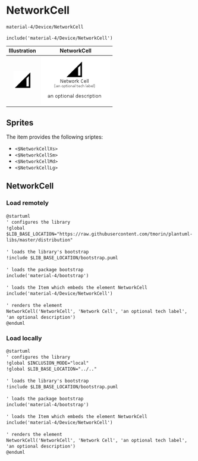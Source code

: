 # NetworkCell


```text
material-4/Device/NetworkCell
```

```text
include('material-4/Device/NetworkCell')
```



| Illustration | NetworkCell |
| :---: | :---: |
| ![illustration for Illustration](../../material-4/Device/NetworkCell.png) | ![illustration for NetworkCell](../../material-4/Device/NetworkCell.Local.png) |



## Sprites
The item provides the following sriptes:

- `<$NetworkCellXs>`
- `<$NetworkCellSm>`
- `<$NetworkCellMd>`
- `<$NetworkCellLg>`





## NetworkCell

### Load remotely
```plantuml
@startuml
' configures the library
!global $LIB_BASE_LOCATION="https://raw.githubusercontent.com/tmorin/plantuml-libs/master/distribution"

' loads the library's bootstrap
!include $LIB_BASE_LOCATION/bootstrap.puml

' loads the package bootstrap
include('material-4/bootstrap')

' loads the Item which embeds the element NetworkCell
include('material-4/Device/NetworkCell')

' renders the element
NetworkCell('NetworkCell', 'Network Cell', 'an optional tech label', 'an optional description')
@enduml
```

### Load locally
```plantuml
@startuml
' configures the library
!global $INCLUSION_MODE="local"
!global $LIB_BASE_LOCATION="../.."

' loads the library's bootstrap
!include $LIB_BASE_LOCATION/bootstrap.puml

' loads the package bootstrap
include('material-4/bootstrap')

' loads the Item which embeds the element NetworkCell
include('material-4/Device/NetworkCell')

' renders the element
NetworkCell('NetworkCell', 'Network Cell', 'an optional tech label', 'an optional description')
@enduml
```

